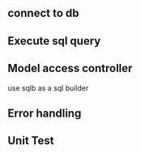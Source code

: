 ## connect to db

## Execute sql query

## Model access controller
use sqlb as a sql builder

## Error handling


## Unit Test
 
